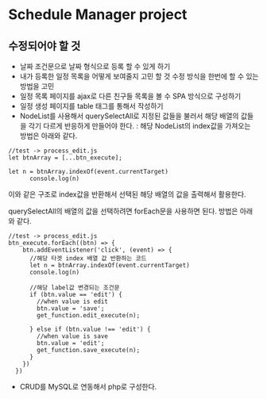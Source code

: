 # Schedule Manager project
## 수정되어야 할 것
-  날짜 조건문으로 날짜 형식으로 등록 할 수 있게  하기
-  내가 등록한 일정 목록을 어떻게 보여줄지 고민 할 것 수정 방식을 한번에 할 수 있는 방법을 고민
- 일정 목록 페이지를 ajax로 다른 친구들 목록을 볼 수 SPA 방식으로 구성하기
- 일정 생성 페이지를 table 태그를 통해서 작성하기
- NodeList를 사용해서 querySelectAll로 지정된 값들을 불러서 해당 배열의 값들을 각기 다르게 반응하게 만들어야 한다. : 해당 NodeList의 index값을 가져오는 방법은 아래와 같다.
```
//test -> process_edit.js
let btnArray = [...btn_execute];

let n = btnArray.indexOf(event.currentTarget)
      console.log(n)
```
이와 같은 구조로 index값을 반환해서 선택된 해당 배열의 값을 출력해서 활용한다.

querySelectAll의 배열의 값을 선택하려면 forEach문을 사용하면 된다. 방법은 아래와 같다.
```
//test -> process_edit.js
btn_execute.forEach((btn) => {
    btn.addEventListener('click', (event) => {
      //해당 타겟 index 배열 값 반환하는 코드
      let n = btnArray.indexOf(event.currentTarget)
      console.log(n)

      //해당 label값 변경되는 조건문 
      if (btn.value == 'edit') {
        //when value is edit
        btn.value = 'save';
        get_function.edit_execute(n);

      } else if (btn.value !== 'edit') {
        //when value is save
        btn.value = 'edit';
        get_function.save_execute(n);
      }
    })
  })
```
- CRUD를 MySQL로 연동해서 php로 구성한다.